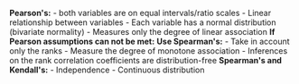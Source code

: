 **Pearson's:** 
	- both variables are on equal intervals/ratio scales
	- Linear relationship between variables
	- Each variable has a normal distribution (bivariate normality)
	- Measures only the degree of linear association
**If Pearson assumptions can not be met:**
**Use Spearman's:**
	- Take in account only the ranks
	- Measure the degree of monotone association
	- Inferences on the rank correlation coefficients are distribution-free
**Spearman's and Kendall's:** 
	- Independence 
	- Continuous distribution 